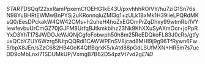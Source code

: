 $START$DSQqf22xxRamPpxemCfOEHG1kE43U/pxvhhhRO/VY/hu7ziG1Sn76sN98YuBHRtEWMwBnPYSj2uKRonnqluZMI3q1+zULk1BxMk1H39IieLPQRdMKsQ0/EesDPckakW4QW42CMs+h2uheH4hoZxEGOmPrZqDhxy99wtmRbi1VYIewfevbuUrCmGZ70jGJFM8UrfqBJtkmkbihz23Nk9KhXXuSyAXmOcr+joPpRYxD3YhT17SJWDOJeWJQNjCgfoFobwph50h8m25ReEDQkoFL83J0cRs/gtfyuxQCbYZUY6Wzrg5lUtpQQRdi1CAWWPEnSV8jcad8MHI9j9g96TfRywn6Fw5/bpX8JEn/sZzC682HB40oK4QIfBqrxK5/kAtd88pGdLSUfMXN+HR5m7s7ucDD9oMbLnxl71SDUMkUP/VxmgB7B62D54pzVt7vd2g$END$
